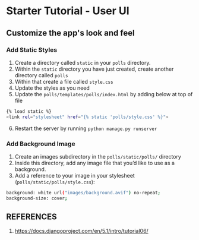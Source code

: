 # Starter Tutorial - User UI

## Customize the app's look and feel

### Add Static Styles
1. Create a directory called `static` in your `polls` directory.
2. Within the `static` directory you have just created, create another directory called `polls`
3. Within that create a file called `style.css`
4. Update the styles as you need
5. Update the `polls/templates/polls/index.html` by adding below at top of file
```bash
{% load static %}
<link rel="stylesheet" href="{% static 'polls/style.css' %}">
```
6. Restart the server by running `python manage.py runserver`

### Add Background Image
1. Create an images subdirectory in the `polls/static/polls/` directory
2. Inside this directory, add any image file that you’d like to use as a background.
3. Add a reference to your image in your stylesheet (`polls/static/polls/style.css`):
```bash
background: white url("images/background.avif") no-repeat;
background-size: cover;
```


## REFERENCES
1. https://docs.djangoproject.com/en/5.1/intro/tutorial06/
